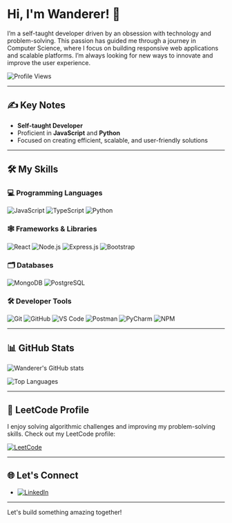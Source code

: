 # Hi, I'm Wanderer! 👋

I’m a self-taught developer driven by an obsession with technology and problem-solving. This passion has guided me through a journey in Computer Science, where I focus on building responsive web applications and scalable platforms. I’m always looking for new ways to innovate and improve the user experience.



![Profile Views](https://komarev.com/ghpvc/?username=wanderer00a1&color=blue)

---

## ✍️ Key Notes
- **Self-taught Developer**
- Proficient in **JavaScript** and **Python**
- Focused on creating efficient, scalable, and user-friendly solutions

---

## 🛠️ My Skills

### 💻 Programming Languages
![JavaScript](https://img.shields.io/badge/JavaScript-F7DF1E?style=for-the-badge&logo=javascript&logoColor=black)
![TypeScript](https://img.shields.io/badge/TypeScript-007ACC?style=for-the-badge&logo=typescript&logoColor=white)
![Python](https://img.shields.io/badge/Python-3776AB?style=for-the-badge&logo=python&logoColor=white)

### 🕸️ Frameworks & Libraries
![React](https://img.shields.io/badge/React-61DAFB?style=for-the-badge&logo=react&logoColor=black)
![Node.js](https://img.shields.io/badge/Node.js-339933?style=for-the-badge&logo=nodedotjs&logoColor=white)
![Express.js](https://img.shields.io/badge/Express.js-000000?style=for-the-badge&logo=express&logoColor=white)
![Bootstrap](https://img.shields.io/badge/Bootstrap-563D7C?style=for-the-badge&logo=bootstrap&logoColor=white)

### 🗂️ Databases
![MongoDB](https://img.shields.io/badge/MongoDB-47A248?style=for-the-badge&logo=mongodb&logoColor=white)
![PostgreSQL](https://img.shields.io/badge/PostgreSQL-336791?style=for-the-badge&logo=postgresql&logoColor=white)

### 🛠️ Developer Tools
![Git](https://img.shields.io/badge/Git-F05032?style=for-the-badge&logo=git&logoColor=white)
![GitHub](https://img.shields.io/badge/GitHub-181717?style=for-the-badge&logo=github&logoColor=white)
![VS Code](https://img.shields.io/badge/Visual_Studio_Code-0078D4?style=for-the-badge&logo=visualstudiocode&logoColor=white)
![Postman](https://img.shields.io/badge/Postman-FF6C37?style=for-the-badge&logo=postman&logoColor=white)
![PyCharm](https://img.shields.io/badge/PyCharm-000000?style=for-the-badge&logo=pycharm&logoColor=white)
![NPM](https://img.shields.io/badge/NPM-CB3837?style=for-the-badge&logo=npm&logoColor=white)

---

## 📊 GitHub Stats

![Wanderer's GitHub stats](https://github-readme-stats.vercel.app/api?username=wanderer00a1&show_icons=true&theme=radical)  

![Top Languages](https://github-readme-stats.vercel.app/api/top-langs/?username=wanderer00a1&layout=compact&theme=radical)


---
## 🧩 LeetCode Profile

I enjoy solving algorithmic challenges and improving my problem-solving skills. Check out my LeetCode profile:

[![LeetCode](https://img.shields.io/badge/LeetCode-FFA116?style=for-the-badge&logo=leetcode&logoColor=black)](https://leetcode.com/u/wanderer00a1/)

---

## 🌐 Let's Connect
- [![LinkedIn](https://img.shields.io/badge/LinkedIn-blue?style=for-the-badge&logo=linkedin&logoColor=white)](https://www.linkedin.com/in/love-dhama-6b513b28b)

---

Let's build something amazing together!

